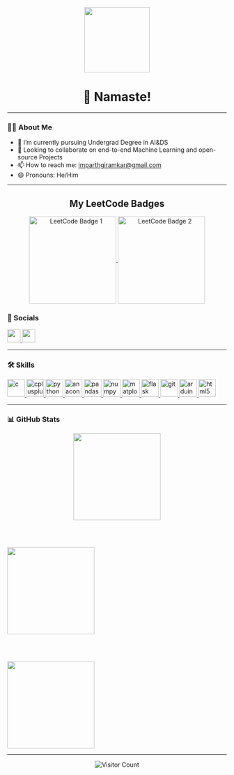 <div align="center">
  <img height="150" src="https://media.giphy.com/media/M9gbBd9nbDrOTu1Mqx/giphy.gif" />
</div>

<h1 align="center">🙏 Namaste!</h1>

---

### 👨‍💻 About Me

- 🔭 I’m currently pursuing Undergrad Degree in AI&DS  
- 👯 Looking to collaborate on end-to-end Machine Learning and open-source Projects  
- 📫 How to reach me: imparthgiramkar@gmail.com  
- 😄 Pronouns: He/Him  

---

<h2 align="center">My LeetCode Badges</h2>

<p align="center">
  <a href="https://leetcode.com/u/Parth_Giramkar/" target="_blank">
    <img align="center" src="https://assets.leetcode.com/static_assets/others/2550.gif" alt="LeetCode Badge 1" height="200" width="200" />
  </a>
  
  <a href="https://leetcode.com/u/Parth_Giramkar/" target="_blank">
    <img align="center" src="https://assets.leetcode.com/static_assets/others/25100.gif" alt="LeetCode Badge 2" height="200" width="200" />
  </a>

  </p>


### 📲 Socials

<div align="left">
  <a href="https://x.com/PGiramkar28072" target="_blank">
    <img src="https://img.shields.io/static/v1?message=Twitter&logo=twitter&label=&color=1DA1F2&logoColor=white&labelColor=&style=for-the-badge" height="30" />
  </a>
  <a href="https://www.linkedin.com/in/parth-giramkar-37429a28a" target="_blank">
    <img src="https://img.shields.io/static/v1?message=LinkedIn&logo=linkedin&label=&color=0077B5&logoColor=white&labelColor=&style=for-the-badge" height="30" />
  </a>
</div>

---

### 🛠️ Skills

<div align="left">
  
  <a href="https://www.cprogramming.com/" target="_blank" rel="noreferrer"> 
    <img src="https://cdn.jsdelivr.net/gh/devicons/devicon/icons/c/c-original.svg" alt="c" width="40" height="40"/> 
  </a>
  
  <a href="https://isocpp.org/" target="_blank" rel="noreferrer"> 
    <img src="https://cdn.jsdelivr.net/gh/devicons/devicon/icons/cplusplus/cplusplus-original.svg" alt="cplusplus" width="40" height="40"/> 
  </a> 
  
  <a href="https://www.python.org" target="_blank" rel="noreferrer"> 
    <img src="https://cdn.jsdelivr.net/gh/devicons/devicon/icons/python/python-original.svg" alt="python" width="40" height="40"/> 
  </a> 
  
  <a href="https://www.anaconda.com/" target="_blank" rel="noreferrer">
    <img src="https://cdn.jsdelivr.net/gh/devicons/devicon/icons/anaconda/anaconda-original.svg" alt="anaconda" width="40" height="40"/>
  </a>
  
  <a href="https://pandas.pydata.org/" target="_blank" rel="noreferrer">
    <img src="https://cdn.jsdelivr.net/gh/devicons/devicon/icons/pandas/pandas-original.svg" alt="pandas" width="40" height="40"/>
  </a>
  
  <a href="https://numpy.org/" target="_blank" rel="noreferrer">
    <img src="https://cdn.jsdelivr.net/gh/devicons/devicon/icons/numpy/numpy-original.svg" alt="numpy" width="40" height="40"/>
  </a>
  
  <a href="https://matplotlib.org/" target="_blank" rel="noreferrer">
    <img src="https://upload.wikimedia.org/wikipedia/commons/8/84/Matplotlib_icon.svg" alt="matplotlib" width="40" height="40"/>
  </a>
  
  <a href="https://flask.palletsprojects.com/" target="_blank" rel="noreferrer">
    <img src="https://cdn.jsdelivr.net/gh/devicons/devicon/icons/flask/flask-original.svg" alt="flask" width="40" height="40"/>
  </a>
  
  <a href="https://git-scm.com/" target="_blank" rel="noreferrer">
    <img src="https://cdn.jsdelivr.net/gh/devicons/devicon/icons/git/git-original.svg" alt="git" width="40" height="40"/>
  </a>
  
  <a href="https://www.arduino.cc/" target="_blank" rel="noreferrer">
    <img src="https://cdn.jsdelivr.net/gh/devicons/devicon/icons/arduino/arduino-original.svg" alt="arduino" width="40" height="40"/>
  </a>
  
  <a href="https://www.w3.org/html/" target="_blank" rel="noreferrer"> 
    <img src="https://cdn.jsdelivr.net/gh/devicons/devicon/icons/html5/html5-original.svg" alt="html5" width="40" height="40"/> 
  </a> 
  
</div>

---

### 📊 GitHub Stats

  <div align="center">

  <!-- Box 1: Total stars, commits, PRs, issues -->
  <img src="https://github-readme-stats.vercel.app/api?username=parthgiramkar&show_icons=true&theme=radical&include_all_commits=true&count_private=true" height="200" />

  <br><br>
  
</div>


  <!-- Box 2: Most used languages -->
  <img src="https://github-readme-stats.vercel.app/api/top-langs/?username=parthgiramkar&layout=compact&theme=radical&langs_count=10" height="200" />

  <br><br>

  <!-- Box 3: Contribution streak -->
  <img src="https://streak-stats.demolab.com?user=parthgiramkar&theme=radical&hide_border=false&border_radius=5" height="200" />

</div>

---

<div align="center">
  <img src="https://visitor-badge.laobi.icu/badge?page_id=parthgiramkar.parthgiramkar" alt="Visitor Count" />
</div>

